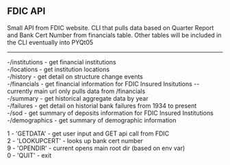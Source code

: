 ## FDIC API

Small API from FDIC website.
CLI that pulls data based on Quarter Report and Bank Cert Number from financials table.
Other tables will be included in the CLI
eventually into PYQt05

--------------------------------------------

-/institutions   - get financial institutions  
-/locations      - get institution locations  
-/history        - get detail on structure change events  
-/financials     - get financial information for FDIC Insured Insitutions -- currently main url only pulls data from /financials  
-/summary        - get historical aggregate data by year  
-/failures       - get detail on historial bank failures from 1934 to present  
-/sod            - get summary of deposits information for FDIC Insured Institutions  
-/demographics   - get summary of demographic information  



1 - 'GETDATA'       - get user input and GET api call from FDIC  
2 - 'LOOKUPCERT'    - looks up bank cert number  
9 - 'OPENDIR'       - current opens main root dir  (based on env var)  
0 - 'QUIT'          - exit  